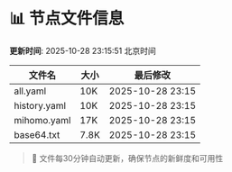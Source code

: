 # 📊 节点文件信息

**更新时间**: 2025-10-28 23:15:51 北京时间

| 文件名 | 大小 | 最后修改 |
|--------|------|----------|
| all.yaml | 10K | 2025-10-28 23:15 |
| history.yaml | 10K | 2025-10-28 23:15 |
| mihomo.yaml | 17K | 2025-10-28 23:15 |
| base64.txt | 7.8K | 2025-10-28 23:15 |

> 🔄 文件每30分钟自动更新，确保节点的新鲜度和可用性
